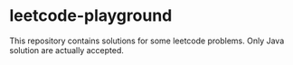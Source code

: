 # leetcode-playground

This repository contains solutions for some leetcode problems. Only Java solution are actually accepted.